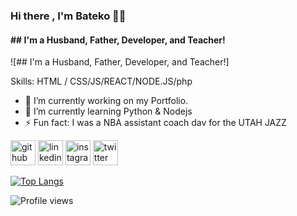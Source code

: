 ### Hi there , I'm Bateko ✌🏿



#### ## I'm a Husband, Father, Developer, and Teacher!



![## I'm a Husband, Father, Developer, and Teacher!]


Skills:  HTML / CSS/JS/REACT/NODE.JS/php

- 🔭 I’m currently working on my Portfolio. 
- 🌱 I’m currently learning Python & Nodejs 
- ⚡ Fun fact: I was a NBA assistant coach  dav for the UTAH JAZZ  


[<img src='https://cdn.jsdelivr.net/npm/simple-icons@3.0.1/icons/github.svg' alt='github' height='40'>](https://github.com/bateko-code)  [<img src='https://cdn.jsdelivr.net/npm/simple-icons@3.0.1/icons/linkedin.svg' alt='linkedin' height='40'>](https://www.linkedin.com/in/bateko-franciscp-dev/)  [<img src='https://cdn.jsdelivr.net/npm/simple-icons@3.0.1/icons/instagram.svg' alt='instagram' height='40'>](https://www.instagram.com/techie_teko/)  [<img src='https://cdn.jsdelivr.net/npm/simple-icons@3.0.1/icons/twitter.svg' alt='twitter' height='40'>](https://twitter.com/techie_teko)  


[![Top Langs](https://github-readme-stats.vercel.app/api/top-langs/?username=bateko-code)](https://github.com/anuraghazra/github-readme-stats)

![Profile views](https://gpvc.arturio.dev/bateko-code)  

